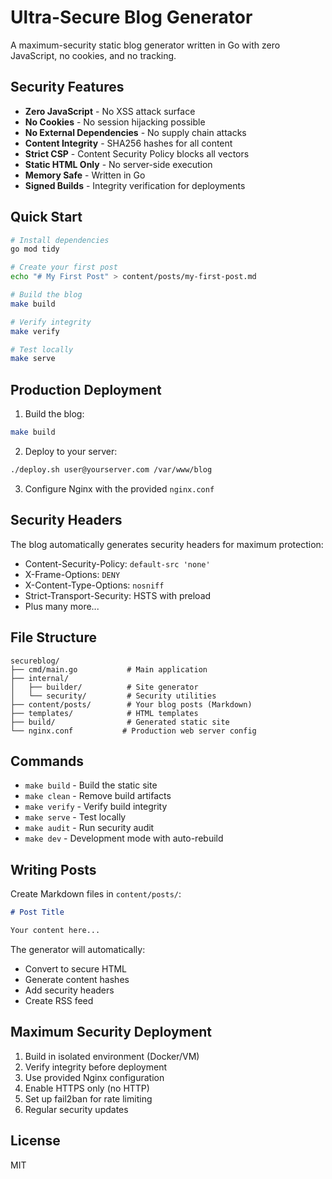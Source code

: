 # Ultra-Secure Blog Generator

A maximum-security static blog generator written in Go with zero JavaScript, no cookies, and no tracking.

## Security Features

- **Zero JavaScript** - No XSS attack surface
- **No Cookies** - No session hijacking possible
- **No External Dependencies** - No supply chain attacks
- **Content Integrity** - SHA256 hashes for all content
- **Strict CSP** - Content Security Policy blocks all vectors
- **Static HTML Only** - No server-side execution
- **Memory Safe** - Written in Go
- **Signed Builds** - Integrity verification for deployments

## Quick Start

```bash
# Install dependencies
go mod tidy

# Create your first post
echo "# My First Post" > content/posts/my-first-post.md

# Build the blog
make build

# Verify integrity
make verify

# Test locally
make serve
```

## Production Deployment

1. Build the blog:
```bash
make build
```

2. Deploy to your server:
```bash
./deploy.sh user@yourserver.com /var/www/blog
```

3. Configure Nginx with the provided `nginx.conf`

## Security Headers

The blog automatically generates security headers for maximum protection:

- Content-Security-Policy: `default-src 'none'`
- X-Frame-Options: `DENY`
- X-Content-Type-Options: `nosniff`
- Strict-Transport-Security: HSTS with preload
- Plus many more...

## File Structure

```
secureblog/
├── cmd/main.go           # Main application
├── internal/
│   ├── builder/          # Site generator
│   └── security/         # Security utilities
├── content/posts/        # Your blog posts (Markdown)
├── templates/            # HTML templates
├── build/                # Generated static site
└── nginx.conf           # Production web server config
```

## Commands

- `make build` - Build the static site
- `make clean` - Remove build artifacts
- `make verify` - Verify build integrity
- `make serve` - Test locally
- `make audit` - Run security audit
- `make dev` - Development mode with auto-rebuild

## Writing Posts

Create Markdown files in `content/posts/`:

```markdown
# Post Title

Your content here...
```

The generator will automatically:
- Convert to secure HTML
- Generate content hashes
- Add security headers
- Create RSS feed

## Maximum Security Deployment

1. Build in isolated environment (Docker/VM)
2. Verify integrity before deployment
3. Use provided Nginx configuration
4. Enable HTTPS only (no HTTP)
5. Set up fail2ban for rate limiting
6. Regular security updates

## License

MIT
